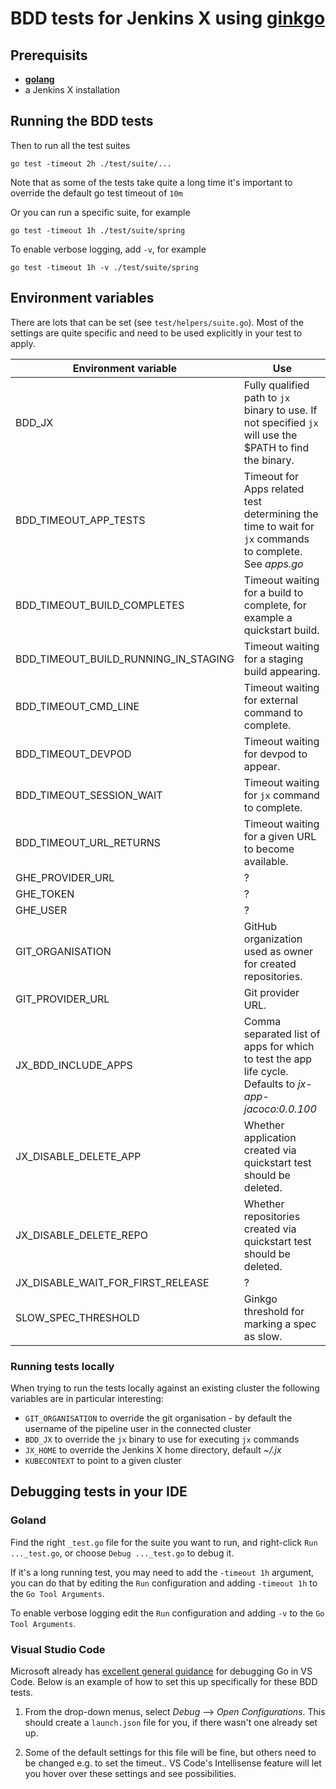 # BDD tests for Jenkins X using [ginkgo](https://github.com/onsi/ginkgo)

## Prerequisits

- __[golang](https://golang.org/doc/install#install)__
- a Jenkins X installation
    
## Running the BDD tests

Then to run all the test suites

    go test -timeout 2h ./test/suite/...
    
Note that as some of the tests take quite a long time it's important to override the default go test timeout of `10m` 

Or you can run a specific suite, for example

    go test -timeout 1h ./test/suite/spring

To enable verbose logging, add `-v`, for example

    go test -timeout 1h -v ./test/suite/spring 


## Environment variables

There are lots that can be set (see `test/helpers/suite.go`).
Most of the settings are quite specific and need to be used explicitly in your test to apply.

|Environment variable                |Use |
|------------------------------------|----|
|BDD_JX                              | Fully qualified path to `jx` binary to use. If not specified `jx` will use the $PATH to find the binary.   |
|BDD_TIMEOUT_APP_TESTS               | Timeout for Apps related test determining the time to wait for `jx` commands to complete. See _apps.go_ |
|BDD_TIMEOUT_BUILD_COMPLETES         | Timeout waiting for a build to complete, for example a quickstart build. |
|BDD_TIMEOUT_BUILD_RUNNING_IN_STAGING| Timeout waiting for a staging build appearing. |
|BDD_TIMEOUT_CMD_LINE                | Timeout waiting for external command to complete. |
|BDD_TIMEOUT_DEVPOD            	     | Timeout waiting for devpod to appear. |
|BDD_TIMEOUT_SESSION_WAIT            | Timeout waiting for `jx` command to complete. |
|BDD_TIMEOUT_URL_RETURNS             | Timeout waiting for a given URL to become available. |
|GHE_PROVIDER_URL                    | ? |
|GHE_TOKEN                           | ? |
|GHE_USER                            | ? |
|GIT_ORGANISATION                    | GitHub organization used as owner for created repositories. |
|GIT_PROVIDER_URL                    | Git provider URL. |
|JX_BDD_INCLUDE_APPS                 | Comma separated list of apps for which to test the app life cycle. Defaults to _jx-app-jacoco:0.0.100_|
|JX_DISABLE_DELETE_APP               | Whether application created via quickstart test should be deleted. |
|JX_DISABLE_DELETE_REPO              | Whether repositories created via quickstart test should be deleted. |
|JX_DISABLE_WAIT_FOR_FIRST_RELEASE   | ? |
|SLOW_SPEC_THRESHOLD                 | Ginkgo threshold for marking a spec as slow. |

### Running tests locally

When trying to run the tests locally against an existing cluster the following variables are in particular interesting:


* `GIT_ORGANISATION` to override the git organisation - by default the username of the pipeline user in the connected cluster
* `BDD_JX` to override the `jx` binary to use for executing `jx` commands
* `JX_HOME` to override the Jenkins X home directory, default _~/.jx_ 
* `KUBECONTEXT` to point to a given cluster


## Debugging tests in your IDE

### Goland

Find the right `_test.go` file for the suite you want to run, and right-click `Run ..._test.go`, or choose `Debug ..._test.go` to debug it.

If it's a long running test, you may need to add the `-timeout 1h` argument, you can do that by editing the `Run` configuration and adding `-timeout 1h` to the `Go Tool Arguments`.

To enable verbose logging edit the `Run` configuration and adding `-v` to the `Go Tool Arguments`. 

### Visual Studio Code

Microsoft already has [excellent general guidance](https://github.com/Microsoft/vscode-go/wiki/Debugging-Go-code-using-VS-Code) for debugging Go in VS Code. Below is an example 
of how to set this up specifically for these BDD tests.

1. From the drop-down menus, select _Debug_ --> _Open Configurations_. This should create a `launch.json` file for you, if there wasn't one already set up.

2. Some of the default settings for this file will be fine, but others need to be changed e.g. to set the timeut.. VS Code's Intellisense feature will let you hover over these settings and see possibilities. 
